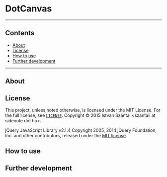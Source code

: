 # DotCanvas

***

## Contents

* [About](#about)
* [License](#license)
* [How to use](#how-to-use)
* [Further development](#further-development)

***

## About

## License

This project, unless noted otherwise, is licensed under the MIT License. For the full license, see [`LICENSE`](LICENSE). Copyright © 2015 Istvan Szantai \<szantaii at sidenote dot hu\>.

jQuery JavaScript Library v2.1.4 Copyright 2005, 2014 jQuery Foundation, Inc. and other contributors, released under the [MIT license](http://jquery.org/license).

## How to use

## Further development
